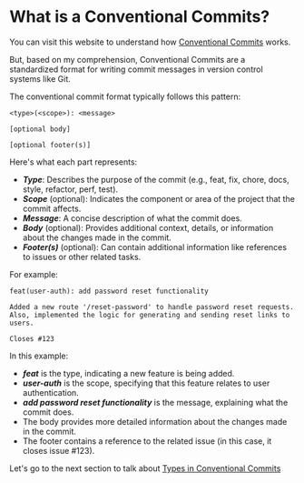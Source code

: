 # What is a Conventional Commits?

You can visit this website to understand how [Conventional Commits](https://www.conventionalcommits.org/en/v1.0.0/) works.

But, based on my comprehension, Conventional Commits are a standardized format for writing commit messages in version control systems like Git.

The conventional commit format typically follows this pattern:

```
<type>(<scope>): <message>

[optional body]

[optional footer(s)]
```

Here's what each part represents:

- _**Type**_: Describes the purpose of the commit (e.g., feat, fix, chore, docs, style, refactor, perf, test).
- _**Scope**_ (optional): Indicates the component or area of the project that the commit affects.
- _**Message**_: A concise description of what the commit does.
- _**Body**_ (optional): Provides additional context, details, or information about the changes made in the commit.
- _**Footer(s)**_ (optional): Can contain additional information like references to issues or other related tasks.

For example:

```
feat(user-auth): add password reset functionality

Added a new route '/reset-password' to handle password reset requests. Also, implemented the logic for generating and sending reset links to users.

Closes #123

```

In this example:

- **_feat_** is the type, indicating a new feature is being added.
- **_user-auth_** is the scope, specifying that this feature relates to user authentication.
- **_add password reset functionality_** is the message, explaining what the commit does.
- The body provides more detailed information about the changes made in the commit.
- The footer contains a reference to the related issue (in this case, it closes issue #123).

Let's go to the next section to talk about [Types in Conventional Commits](/ConventionalCommits/types-in-conventional-commits.md)
